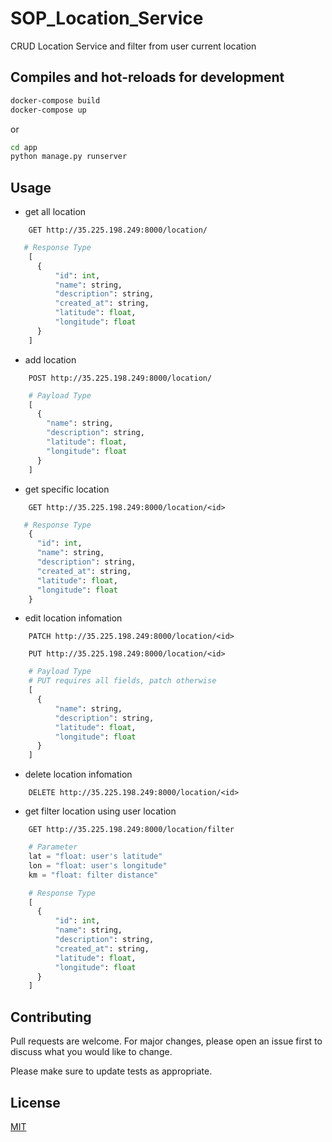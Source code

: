 # SOP_Location_Service

CRUD Location Service and filter from user current location

## Compiles and hot-reloads for development


```bash
docker-compose build
docker-compose up
```
or
```bash
cd app
python manage.py runserver
```

## Usage

- get all location
```
    GET http://35.225.198.249:8000/location/
```

```python
   # Response Type
    [
      {
          "id": int,
          "name": string,
          "description": string,
          "created_at": string,
          "latitude": float,
          "longitude": float
      }
    ]
```
- add location
```
    POST http://35.225.198.249:8000/location/
```
```python
    # Payload Type
    [
      {
        "name": string,
        "description": string,
        "latitude": float,
        "longitude": float
      }
    ]
```

- get specific location
```
    GET http://35.225.198.249:8000/location/<id>
```

```python
   # Response Type
    {
      "id": int,
      "name": string,
      "description": string,
      "created_at": string,
      "latitude": float,
      "longitude": float
    }
```

- edit location infomation
```
    PATCH http://35.225.198.249:8000/location/<id>
```
```
    PUT http://35.225.198.249:8000/location/<id>
```

```python
    # Payload Type
    # PUT requires all fields, patch otherwise
    [
      {
          "name": string,
          "description": string,
          "latitude": float,
          "longitude": float
      }
    ]
```

- delete location infomation
```
    DELETE http://35.225.198.249:8000/location/<id>
```

- get filter location using user location
```
    GET http://35.225.198.249:8000/location/filter
```
```python
    # Parameter
    lat = "float: user's latitude"
    lon = "float: user's longitude"
    km = "float: filter distance"
```
```python
    # Response Type
    [
      {
          "id": int,
          "name": string,
          "description": string,
          "created_at": string,
          "latitude": float,
          "longitude": float
      }
    ]
```

## Contributing
Pull requests are welcome. For major changes, please open an issue first to discuss what you would like to change.

Please make sure to update tests as appropriate.

## License
[MIT](https://choosealicense.com/licenses/mit/)
